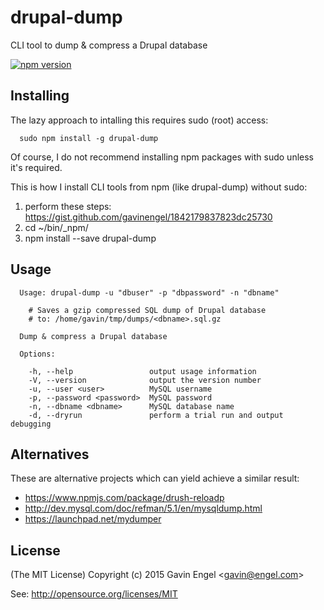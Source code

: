 # drupal-dump
CLI tool to dump & compress a Drupal database

[![npm version](https://badge.fury.io/js/drupal-dump.svg)](http://badge.fury.io/js/drupal-dump)


## Installing 
The lazy approach to intalling this requires sudo (root) access:
```
  sudo npm install -g drupal-dump
```

Of course, I do not recommend installing npm packages with sudo unless it's required.

This is how I install CLI tools from npm (like drupal-dump) without sudo:

1. perform these steps: https://gist.github.com/gavinengel/1842179837823dc25730
2. cd ~/bin/_npm/
3. npm install --save drupal-dump


## Usage
```
  Usage: drupal-dump -u "dbuser" -p "dbpassword" -n "dbname"

	# Saves a gzip compressed SQL dump of Drupal database 
	# to: /home/gavin/tmp/dumps/<dbname>.sql.gz

  Dump & compress a Drupal database

  Options:

    -h, --help                 output usage information
    -V, --version              output the version number
    -u, --user <user>          MySQL username
    -p, --password <password>  MySQL password
    -n, --dbname <dbname>      MySQL database name
    -d, --dryrun               perform a trial run and output debugging
```

## Alternatives
These are alternative projects which can yield achieve a similar result:
* https://www.npmjs.com/package/drush-reloadp
* http://dev.mysql.com/doc/refman/5.1/en/mysqldump.html 
* https://launchpad.net/mydumper

## License

(The MIT License)
Copyright (c) 2015 Gavin Engel <<gavin@engel.com>>

See: http://opensource.org/licenses/MIT

